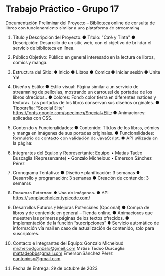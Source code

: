 ﻿# Trabajo Práctico - Grupo 17
 Documentación Preliminar del Proyecto – Biblioteca online de consulta de libros con funcionamiento similar a una plataforma de streamming

1. Título y Descripción del Proyecto:
●	  Título: "Café y Tinta"
●	  Descripción: Desarrollo de un sitio web, con el objetivo de brindar el servicio de biblioteca en línea.

2. Público Objetivo:
    Público en general interesado en la lectura de libros, comics y manga.

3. Estructura del Sitio:
●   Inicio
●   Libros
●   Comics
●   Iniciar sesión
●   Unite Ya!

4. Diseño y Estilo:
●   Estilo visual: Página similar a un servicio de streamming de películas, mostrando un carrousel de portadas de los libros ofrecidos..
●   Colores: Fondo color tierra en diferentes matices y texturas. Las portadas de los libros conservan sus diseños originales.
●	  Tipografía: “Special Elite” https://fonts.google.com/specimen/Special+Elite
●   Animaciones: aplicadas con CSS.

5. Contenido y Funcionalidades:
●   Contenido: Títulos de los libros, cómics y manga en imágenes de sus portadas originales.
●   Funcionalidades: formulario de contacto con validación de JavaScript.
●   API utilizada en la página:

6. Integrantes del Equipo y Representante:
    Equipo:
•	  Matias Tadeo Buscaglia (Representante)
•	  Gonzalo Micheloud
•	  Emerson Sánchez Pérez 
 
7. Cronograma Tentativo:
●   Diseño y planificación: 3 semanas
●   Desarrollo y programación: 3 semanas
●   Creación de contenido: 3 semanas

8. Recursos Externos:
●   Uso de imágenes.
●   API https://jsonplaceholder.typicode.com/

9. Desarrollos Futuros y Mejoras Potenciales (Opcional)
●   Compra de libros y de contenido en general – Tienda online.
●   Animaciones que muestren las primeras páginas de los textos ofrecidos.
●	  Implementación de la función “suscripciones”
●	  Servicio automático de información vía mail en caso de actualización de contenido, solo para suscriptores.

10. Contacto e Integrantes del Equipo:
    Gonzalo Micheloud	micheloudgonzalo@gmail.com
    Matias Tadeo Buscaglia	mattadeobb@gmail.com
    Emerson Sánchez Pérez	eantoniosp@gmail.com

11. Fecha de Entrega:
    29 de octubre de 2023
